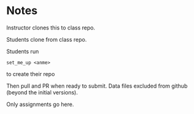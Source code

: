 # Notes

Instructor clones this to class repo.

Students clone from class repo.

Students run

    set_me_up <anme>

to create their repo

Then pull and PR when ready to submit. Data files excluded from github (beyond
the initial versions).

Only assignments go here.